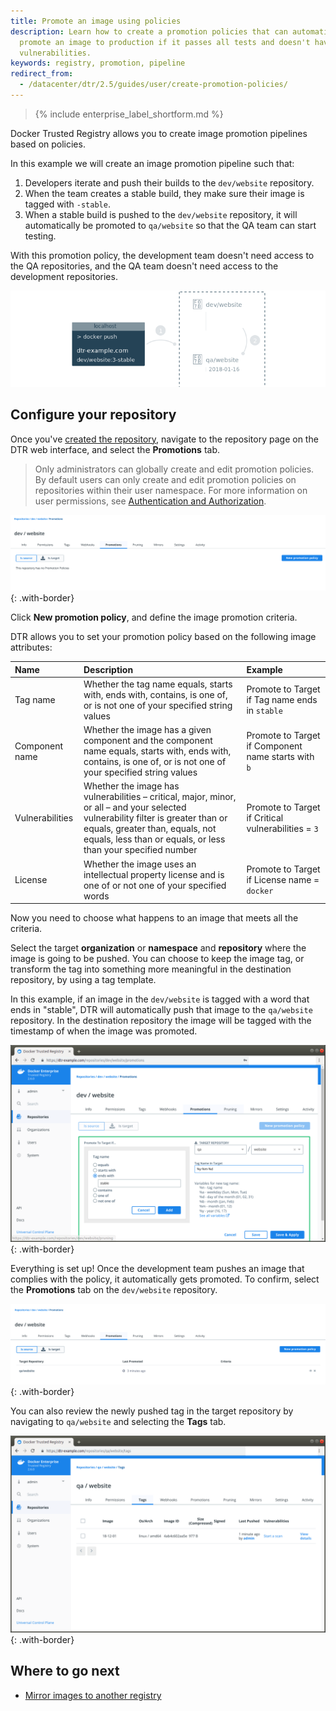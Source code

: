 ```yaml
---
title: Promote an image using policies
description: Learn how to create a promotion policies that can automatically
  promote an image to production if it passes all tests and doesn't have
  vulnerabilities.
keywords: registry, promotion, pipeline
redirect_from:
  - /datacenter/dtr/2.5/guides/user/create-promotion-policies/
---
```


>{% include enterprise_label_shortform.md %}

Docker Trusted Registry allows you to create image promotion pipelines based on
policies.

In this example we will create an image promotion pipeline such that:

1. Developers iterate and push their builds to the `dev/website` repository.
2. When the team creates a stable build, they make sure their image is tagged
with `-stable`.
3. When a stable build is pushed to the `dev/website` repository, it will
automatically be promoted to `qa/website` so that the QA team can start testing.

With this promotion policy, the development team doesn't need access to the
QA repositories, and the QA team doesn't need access to the development
repositories.

![promotion example](../../images/internal-promotion-1.png)

## Configure your repository

Once you've [created the repository](../manage-images/index.md), navigate to
the repository page on the DTR web interface, and select the
**Promotions** tab.

> Only administrators can globally create and edit promotion policies. By default 
> users can only create and edit promotion policies on repositories within their 
> user namespace. For more information on user permissions, see 
> [Authentication and Authorization](/ee/dtr/admin/manage-users/).

![repository policies](../../images/internal-promotion-2.png){: .with-border}

Click **New promotion policy**, and define the image promotion criteria.

DTR allows you to set your promotion policy based on the following image attributes:

| Name            | Description                                        | Example           |
|:----------------|:---------------------------------------------------| :----------------|
| Tag name        | Whether the tag name equals, starts with, ends with, contains, is one of, or is not one of your specified string values | Promote to Target if Tag name ends in `stable`|
| Component name  | Whether the image has a given component and the component name equals, starts with, ends with, contains, is one of, or is not one of your specified string values | Promote to Target if Component name starts with `b` |
| Vulnerabilities | Whether the image has vulnerabilities &ndash; critical, major, minor, or all &ndash; and your selected vulnerability filter is greater than or equals, greater than, equals, not equals, less than or equals, or less than your specified number | Promote to Target if Critical vulnerabilities = `3` |
| License         | Whether the image uses an intellectual property license and is one of or not one of your specified words | Promote to Target if License name = `docker` | 

Now you need to choose what happens to an image that meets all the criteria.

Select the target **organization** or **namespace** and **repository** where the image is going to be
pushed. You can choose to keep the image tag, or transform the tag into
something more meaningful in the destination repository, by using a tag template.

In this example, if an image in the `dev/website` is tagged with a word that
ends in "stable", DTR will automatically push that image to the `qa/website`
repository. In the destination repository the image will be tagged with the
timestamp of when the image was promoted.

![repository with policies](../../images/internal-promotion-3.png){: .with-border}

Everything is set up! Once the development team pushes an image that complies
with the policy, it automatically gets promoted. To confirm, select the **Promotions** tab on the `dev/website` repository.

![tag promoted](../../images/internal-promotion-5.png){: .with-border}


You can also review the newly pushed tag in the target repository by navigating to `qa/website` and selecting the **Tags** tab.

![tag promoted](../../images/internal-promotion-4.png){: .with-border}

## Where to go next

* [Mirror images to another registry](push-mirror.md)

